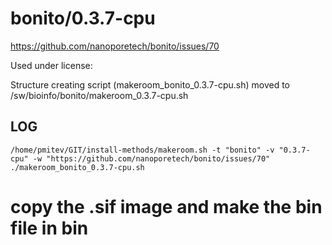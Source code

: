 bonito/0.3.7-cpu
========================

<https://github.com/nanoporetech/bonito/issues/70>

Used under license:



Structure creating script (makeroom_bonito_0.3.7-cpu.sh) moved to /sw/bioinfo/bonito/makeroom_0.3.7-cpu.sh

LOG
---

    /home/pmitev/GIT/install-methods/makeroom.sh -t "bonito" -v "0.3.7-cpu" -w "https://github.com/nanoporetech/bonito/issues/70"
    ./makeroom_bonito_0.3.7-cpu.sh

   # copy the .sif image and make the bin file in bin 
